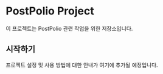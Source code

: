 # PostPolio Project

이 프로젝트는 PostPolio 관련 작업을 위한 저장소입니다.

## 시작하기

프로젝트 설정 및 사용 방법에 대한 안내가 여기에 추가될 예정입니다. 